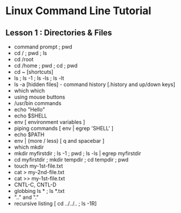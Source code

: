 # Linux Command Line Tutorial

## Lesson 1 : Directories & Files

* command prompt ; pwd
* cd / ; pwd ; ls
* cd /root 
* cd /home ; pwd ; cd <user> ; pwd
* cd ~ [shortcuts]
* ls ; ls -1 ; ls -ls ; ls -lt
* ls -a [hidden files] - command history [.history and up/down keys]
* which which
* using mouse buttons
* /usr/bin commands
* echo "Hello"
* echo $SHELL
* env  [ environment variables ]
* piping commands [ env | egrep 'SHELL' ]
* echo $PATH
* env | (more / less)  [ q and spacebar ]
* which mkdir
* mkdir myfirstdir ; ls -1 ; pwd ; ls -ls | egrep myfirstdir
* cd myfirstdir ; mkdir tempdir ; cd tempdir ; pwd
* touch my-1st-file.txt
* cat > my-2nd-file.txt
* cat >> my-1st-file.txt
* CNTL-C, CNTL-D
* globbing ls * ; ls *.txt
* ".." and "."
* recursive listing [ cd ../../.. ; ls -1R]

